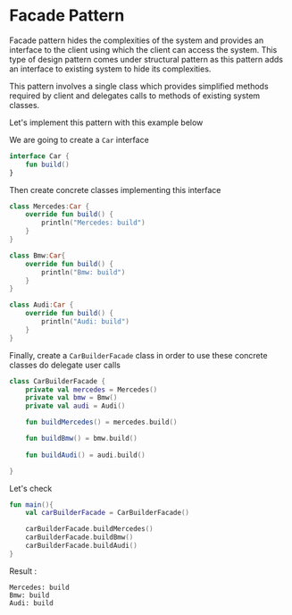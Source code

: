 # Facade Pattern

Facade pattern hides the complexities of the system and provides an interface to the client using which the client can access the system. This type of design pattern comes under structural pattern as this pattern adds an interface to existing system to hide its complexities.

This pattern involves a single class which provides simplified methods required by client and delegates calls to methods of existing system classes.

Let's implement this pattern with this example below

We are going to create a ```Car``` interface

```kotlin
interface Car {
    fun build()
}
```
Then create concrete classes implementing this interface

```kotlin
class Mercedes:Car {
    override fun build() {
        println("Mercedes: build")
    }
}

class Bmw:Car{
    override fun build() {
        println("Bmw: build")
    }
}

class Audi:Car {
    override fun build() {
        println("Audi: build")
    }
}
```
Finally, create a ``CarBuilderFacade`` class in order to use these concrete classes do delegate user calls  

```kotlin
class CarBuilderFacade {
    private val mercedes = Mercedes()
    private val bmw = Bmw()
    private val audi = Audi()

    fun buildMercedes() = mercedes.build()

    fun buildBmw() = bmw.build()
    
    fun buildAudi() = audi.build()

}
```

Let's check

```kotlin
fun main(){
    val carBuilderFacade = CarBuilderFacade()

    carBuilderFacade.buildMercedes()
    carBuilderFacade.buildBmw()
    carBuilderFacade.buildAudi()
}
```

Result :
```text
Mercedes: build
Bmw: build
Audi: build
```
